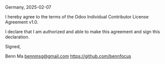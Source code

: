 Germany, 2025-02-07

I hereby agree to the terms of the Odoo Individual Contributor License
Agreement v1.0.

I declare that I am authorized and able to make this agreement and sign this
declaration.

Signed,

Benn Ma bennmsg@gmail.com https://github.com/bennfocus
